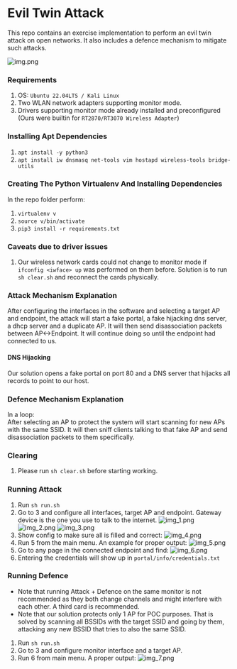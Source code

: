 # Evil Twin Attack

This repo contains an exercise implementation to perform an evil twin attack on open networks.
It also includes a defence mechanism to mitigate such attacks.

![img.png](imgs/img.png)

### Requirements
1. OS: `Ubuntu 22.04LTS / Kali Linux`
2. Two WLAN network adapters supporting monitor mode.
3. Drivers supporting monitor mode already installed and preconfigured (Ours were builtin for `RT2870/RT3070 Wireless Adapter`)

### Installing Apt Dependencies
1. `apt install -y python3`
2. `apt install iw dnsmasq net-tools vim hostapd wireless-tools bridge-utils`

### Creating The Python Virtualenv And Installing Dependencies
In the repo folder perform:
1. `virtualenv v`
2. `source v/bin/activate`
3. `pip3 install -r requirements.txt`


### Caveats due to driver issues
1. Our wireless network cards could not change to monitor mode if `ifconfig <iwface> up` was performed on them before. 
Solution is to run `sh clear.sh` and reconnect the cards physically.

### Attack Mechanism Explanation
After configuring the interfaces in the software and selecting a target AP and endpoint, 
the attack will start a fake portal, a fake hijacking dns server, a dhcp server and a duplicate AP. 
It will then send disassociation packets between AP<->Endpoint. 
It will continue doing so until the endpoint had connected to us.

#### DNS Hijacking
Our solution opens a fake portal on port 80 and a DNS server that hijacks all records to point to our host.

### Defence Mechanism Explanation
In a loop:  
After selecting an AP to protect the system will start scanning for new APs with the same SSID. 
It will then sniff clients talking to that fake AP and send disassociation packets to them specifically.

### Clearing
1. Please run `sh clear.sh` before starting working.

### Running Attack
1. Run `sh run.sh`
2. Go to 3 and configure all interfaces, target AP and endpoint. Gateway device is the one you use to talk to the internet.
![img_1.png](imgs/img_1.png)
![img_2.png](imgs/img_2.png)
![img_3.png](imgs/img_3.png)
4. Show config to make sure all is filled and correct:
![img_4.png](imgs/img_4.png)
5. Run 5 from the main menu. An example for proper output:
 ![img_5.png](imgs/img_5.png)
6. Go to any page in the connected endpoint and find:
    ![img_6.png](imgs/img_6.png)
7. Entering the credentials will show up in `portal/info/credentials.txt`


### Running Defence
* Note that running Attack + Defence on the same monitor is not recommended as they both change channels and might interfere with each other.
A third card is recommended.
* Note that our solution protects only 1 AP for POC purposes.
That is solved by scanning all BSSIDs with the target SSID and going by them, attacking any new BSSID that tries 
to also the same SSID. 
1. Run `sh run.sh`
2. Go to 3 and configure monitor interface and a target AP.
3. Run 6 from main menu. A proper output:
![img_7.png](imgs/img_7.png)